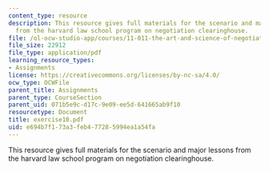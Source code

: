 ```yaml
---
content_type: resource
description: This resource gives full materials for the scenario and major lessons
  from the harvard law school program on negotiation clearinghouse.
file: /ol-ocw-studio-app/courses/11-011-the-art-and-science-of-negotiation-spring-2006/e694b7f173a3feb477285994ea1a54fa_exercise10.pdf
file_size: 22912
file_type: application/pdf
learning_resource_types:
- Assignments
license: https://creativecommons.org/licenses/by-nc-sa/4.0/
ocw_type: OCWFile
parent_title: Assignments
parent_type: CourseSection
parent_uid: 071b5e9c-d17c-9e09-ee5d-641665ab9f10
resourcetype: Document
title: exercise10.pdf
uid: e694b7f1-73a3-feb4-7728-5994ea1a54fa
---
```

This resource gives full materials for the scenario and major lessons from the harvard law school program on negotiation clearinghouse.